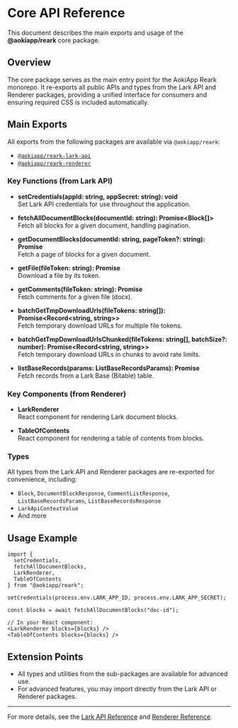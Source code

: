 # Core API Reference

This document describes the main exports and usage of the **@aokiapp/reark** core package.

## Overview

The core package serves as the main entry point for the AokiApp Reark monorepo. It re-exports all public APIs and types from the Lark API and Renderer packages, providing a unified interface for consumers and ensuring required CSS is included automatically.

## Main Exports

All exports from the following packages are available via `@aokiapp/reark`:

- [`@aokiapp/reark-lark-api`](../../packages/lark-api)
- [`@aokiapp/reark-renderer`](../../packages/renderer)

### Key Functions (from Lark API)

- **setCredentials(appId: string, appSecret: string): void**  
  Set Lark API credentials for use throughout the application.

- **fetchAllDocumentBlocks(documentId: string): Promise<Block[]>**  
  Fetch all blocks for a given document, handling pagination.

- **getDocumentBlocks(documentId: string, pageToken?: string): Promise<DocumentBlockResponse>**  
  Fetch a page of blocks for a given document.

- **getFile(fileToken: string): Promise<Blob>**  
  Download a file by its token.

- **getComments(fileToken: string): Promise<CommentListResponse>**  
  Fetch comments for a given file (docx).

- **batchGetTmpDownloadUrls(fileTokens: string[]): Promise<Record<string, string>>**  
  Fetch temporary download URLs for multiple file tokens.

- **batchGetTmpDownloadUrlsChunked(fileTokens: string[], batchSize?: number): Promise<Record<string, string>>**  
  Fetch temporary download URLs in chunks to avoid rate limits.

- **listBaseRecords(params: ListBaseRecordsParams): Promise<ListBaseRecordsResponse>**  
  Fetch records from a Lark Base (Bitable) table.

### Key Components (from Renderer)

- **LarkRenderer**  
  React component for rendering Lark document blocks.

- **TableOfContents**  
  React component for rendering a table of contents from blocks.

### Types

All types from the Lark API and Renderer packages are re-exported for convenience, including:

- `Block`, `DocumentBlockResponse`, `CommentListResponse`, `ListBaseRecordsParams`, `ListBaseRecordsResponse`
- `LarkApiContextValue`
- And more

## Usage Example

```tsx
import {
  setCredentials,
  fetchAllDocumentBlocks,
  LarkRenderer,
  TableOfContents
} from "@aokiapp/reark";

setCredentials(process.env.LARK_APP_ID, process.env.LARK_APP_SECRET);

const blocks = await fetchAllDocumentBlocks("doc-id");

// In your React component:
<LarkRenderer blocks={blocks} />
<TableOfContents blocks={blocks} />
```

## Extension Points

- All types and utilities from the sub-packages are available for advanced use.
- For advanced features, you may import directly from the Lark API or Renderer packages.

---

For more details, see the [Lark API Reference](lark-api.md) and [Renderer Reference](renderer.md).
